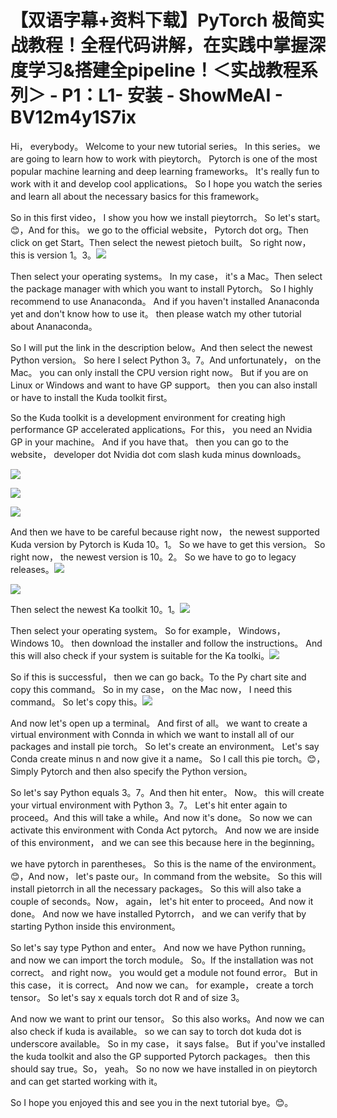 # 【双语字幕+资料下载】PyTorch 极简实战教程！全程代码讲解，在实践中掌握深度学习&搭建全pipeline！＜实战教程系列＞ - P1：L1- 安装 - ShowMeAI - BV12m4y1S7ix

Hi， everybody。 Welcome to your new tutorial series。 In this series。 we are going to learn how to work with pieytorch。 Pytorch is one of the most popular machine learning and deep learning frameworks。 It's really fun to work with it and develop cool applications。 So I hope you watch the series and learn all about the necessary basics for this framework。

 So in this first video， I show you how we install pieytorrch。 So let's start。😊，And for this。 we go to the official website， Pytorch dot org。Then click on get Start。Then select the newest pietoch built。 So right now， this is version 1。3。![](img/fc51496b5433aed2f6c7414292105f98_1.png)

Then select your operating systems。 In my case， it's a Mac。Then select the package manager with which you want to install Pytorch。 So I highly recommend to use Ananaconda。 And if you haven't installed Ananaconda yet and don't know how to use it。 then please watch my other tutorial about Ananaconda。

 So I will put the link in the description below。And then select the newest Python version。 So here I select Python 3。7。And unfortunately， on the Mac。 you can only install the CPU version right now。 But if you are on Linux or Windows and want to have GP support。 then you can also install or have to install the Kuda toolkit first。

 So the Kuda toolkit is a development environment for creating high performance GP accelerated applications。For this， you need an Nvidia GP in your machine。 And if you have that。 then you can go to the website， developer dot Nvidia dot com slash kuda minus downloads。

![](img/fc51496b5433aed2f6c7414292105f98_3.png)

![](img/fc51496b5433aed2f6c7414292105f98_4.png)

![](img/fc51496b5433aed2f6c7414292105f98_5.png)

And then we have to be careful because right now， the newest supported Kuda version by Pytorch is Kuda 10。1。 So we have to get this version。 So right now， the newest version is 10。2。 So we have to go to legacy releases。![](img/fc51496b5433aed2f6c7414292105f98_7.png)

![](img/fc51496b5433aed2f6c7414292105f98_8.png)

Then select the newest Ka toolkit 10。1。![](img/fc51496b5433aed2f6c7414292105f98_10.png)

Then select your operating system。 So for example， Windows， Windows 10。 then download the installer and follow the instructions。 And this will also check if your system is suitable for the Ka toolki。![](img/fc51496b5433aed2f6c7414292105f98_12.png)

So if this is successful， then we can go back。To the Py chart site and copy this command。 So in my case， on the Mac now， I need this command。 So let's copy this。![](img/fc51496b5433aed2f6c7414292105f98_14.png)

And now let's open up a terminal。 And first of all。 we want to create a virtual environment with Connda in which we want to install all of our packages and install pie torch。 So let's create an environment。 Let's say Conda create minus n and now give it a name。 So I call this pie torch。😊，Simply Pytorch and then also specify the Python version。

 So let's say Python equals 3。7。And then hit enter。 Now。 this will create your virtual environment with Python 3。7。 Let's hit enter again to proceed。And this will take a while。And now it's done。 So now we can activate this environment with Conda Act pytorch。 And now we are inside of this environment， and we can see this because here in the beginning。

 we have pytorch in parentheses。 So this is the name of the environment。😊，And now， let's paste our。In command from the website。 So this will install pietorrch in all the necessary packages。 So this will also take a couple of seconds。Now， again， let's hit enter to proceed。And now it done。 And now we have installed Pytorrch， and we can verify that by starting Python inside this environment。

 So let's say type Python and enter。 And now we have Python running。 and now we can import the torch module。 So。If the installation was not correct。 and right now。 you would get a module not found error。 But in this case， it is correct。 And now we can。 for example， create a torch tensor。 So let's say x equals torch dot R and of size 3。

And now we want to print our tensor。 So this also works。And now we can also check if kuda is available。 so we can say to torch dot kuda dot is underscore available。 So in my case， it says false。 But if you've installed the kuda toolkit and also the GP supported Pytorch packages。 then this should say true。So， yeah。 So no now we have installed in on pieytorch and can get started working with it。

 So I hope you enjoyed this and see you in the next tutorial bye。😊。